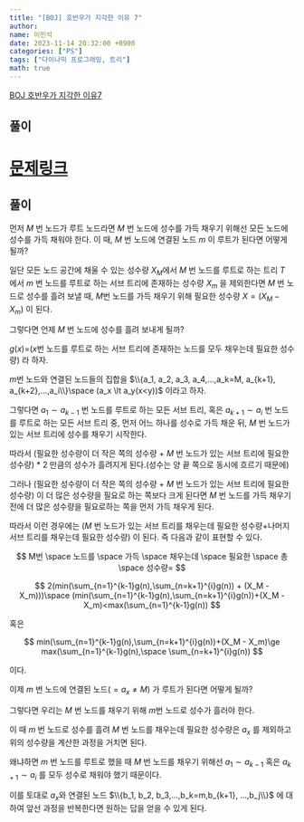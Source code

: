 ```yaml
---
title: "[BOJ] 호반우가 지각한 이유 7"
author:
name: 이민석
date: 2023-11-14 20:32:00 +0900
categories: ["PS"]
tags: ["다이나믹 프로그래밍, 트리"]
math: true
---
```


[BOJ 호반우가 지각한 이유7](https://www.acmicpc.net/problem/30473)

## 풀이

# [문제링크](https://www.acmicpc.net/problem/30474)

## 풀이
먼저 $M$ 번 노드가 루트 노드라면 $M$ 번 노드에 성수를 가득 채우기 위해선 모든 노드에 성수를 가득 채워야 한다. 이 때, $M$ 번 노드에 연결된 노드 $m$ 이 루트가 된다면 어떻게 될까?

일단 모든 노드 공간에 채울 수 있는 성수량 $X_M$에서 $M$ 번 노드를 루트로 하는 트리 $T$ 에서 $m$ 번 노드를 루트로 하는 서브 트리에 존재하는 성수량 $X_m$ 을 제외한다면 $M$ 번 노드로 성수를 흘려 보낼 때, $M$번 노드를 가득 채우기 위해 필요한 성수량 $X=(X_M-X_m)$ 이 된다. 

그렇다면 언제 $M$ 번 노드에 성수를 흘려 보내게 될까?

$g(x)=$($x$번 노드를 루트로 하는 서브 트리에 존재하는 노드를 모두 채우는데 필요한 성수량) 라 하자.

$m$번 노드와 연결된 노드들의 집합을 $\\{a_1, a_2, a_3, a_4,...,a_k=M, a_{k+1}, a_{k+2},...,a_i\\}\space (a_x \lt a_y(x<y))$ 이라고 하자.

그렇다면 $a_1 \sim a_{k-1}$ 번 노드를 루트로 하는 모든 서브 트리, 혹은 $a_{k+1} \sim a_i$ 번 노드를 루트로 하는 모든 서브 트리 중, 먼저 어느 하나를 성수로 가득 채운 뒤, $M$ 번 노드가 있는 서브 트리에 성수를 채우기 시작한다. 

따라서 (필요한 성수량이 더 작은 쪽의 성수량 + $M$ 번 노드가 있는 서브 트리에 필요한 성수량) * 2 만큼의 성수가 흘려지게 된다.(성수는 양 끝 쪽으로 동시에 흐르기 때문에)

그러나 (필요한 성수량이 더 작은 쪽의 성수량 + $M$ 번 노드가 있는 서브 트리에 필요한 성수량) 이 더 많은 성수량을 필요로 하는 쪽보다 크게 된다면 $M$ 번 노드를 가득 채우기 전에 더 많은 성수량을 필요로하는 쪽을 먼저 가득 채우게 된다. 

따라서 이런 경우에는 ($M$ 번 노드가 있는 서브 트리를 채우는데 필요한 성수량+나머지 서브 트리를 채우는데 필요한 성수량) 이 된다. 즉 다음과 같이 표현할 수 있다.

$$
M번 \space 노드를 \space 가득 \space 채우는데 \space 필요한 \space 총 \space 성수량= 
$$

$$
2(min(\sum_{n=1}^{k-1}g(n),\sum_{n=k+1}^{i}g(n)) + (X_M - X_m)))\space (min(\sum_{n=1}^{k-1}g(n),\sum_{n=k+1}^{i}g(n))+(X_M - X_m)<max(\sum_{n=1}^{k-1}g(n))
$$ 

혹은 

$$
min(\sum_{n=1}^{k-1}g(n),\sum_{n=k+1}^{i}g(n))+(X_M - X_m)\ge max(\sum_{n=1}^{k-1}g(n),\space \sum_{n=k+1}^{i}g(n))
$$

이다.

이제 $m$ 번 노드에 연결된 노드$(=a_x \neq M)$ 가 루트가 된다면 어떻게 될까? 

그렇다면 우리는 $M$ 번 노드를 채우기 위해 $m$번 노드로 성수가 흘러야 한다. 

이 때 $m$ 번 노드로 성수를 흘려 $M$ 번 노드를 채우는데 필요한 성수량은 $a_x$ 를 제외하고 위의 성수량을 계산한 과정을 거치면 된다. 

왜냐하면 $m$ 번 노드를 루트로 했을 때 $M$ 번 노드를 채우기 위해선 $a_1 \sim a_{k-1}$ 혹은 $a_{k+1} \sim a_i$ 를 모두 성수로 채워야 했기 때문이다. 

이를 토대로 $a_x$와 연결된 노드 $\\{b_1, b_2, b_3,...,b_k=m,b_{k+1}, ...,b_j\\}$ 에 대하여 앞선 과정을 반복한다면 원하는 답을 얻을 수 있게 된다. 